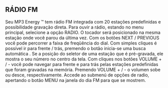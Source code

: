 ## RÁDIO FM

Seu MP3 Energy ™ tem rádio FM integrada com 20 estações predefinidas e possibilidade gravação direta. Para ouvir a rádio, estando no menu principal, selecione a opção RADIO. O tocador será posicionado na mesma estação onde você parou da última vez.
Com os botões NEXT / PREVIOUS você pode percorrer a faixa de freqüência do dial.
Com simples cliques é possível ir para frente / trás, premendo o botão inicia-se uma busca automática . Se a posição do seletor de uma estação que é pré-gravada, ele mostra o seu número no centro da tela.
Com cliques nos botões VOLUME + / - você pode navegar para frente e para trás pelas estações predefinidas que foram gravadas na memória.
Premendo VOLUME + / - o volumen sobe ou desce, respectivamente.
Accede ao submenú de opções de radio, apertando o botão MENU na janela do dia FM para que se mostrem.
